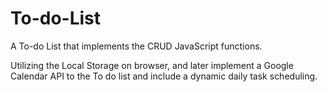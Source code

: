 # To-do-List
A To-do List that implements the CRUD JavaScript functions.

Utilizing the Local Storage on browser, and later implement a Google Calendar API to the To do list and include a dynamic daily task scheduling. 
